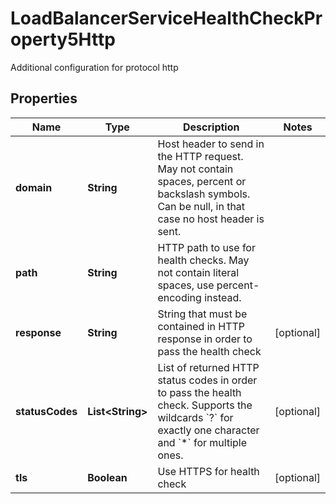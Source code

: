 

# LoadBalancerServiceHealthCheckProperty5Http

Additional configuration for protocol http

## Properties

| Name | Type | Description | Notes |
|------------ | ------------- | ------------- | -------------|
|**domain** | **String** | Host header to send in the HTTP request. May not contain spaces, percent or backslash symbols. Can be null, in that case no host header is sent. |  |
|**path** | **String** | HTTP path to use for health checks. May not contain literal spaces, use percent-encoding instead. |  |
|**response** | **String** | String that must be contained in HTTP response in order to pass the health check |  [optional] |
|**statusCodes** | **List&lt;String&gt;** | List of returned HTTP status codes in order to pass the health check. Supports the wildcards &#x60;?&#x60; for exactly one character and &#x60;*&#x60; for multiple ones. |  [optional] |
|**tls** | **Boolean** | Use HTTPS for health check |  [optional] |



